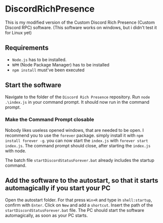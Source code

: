 # DiscordRichPresence

This is my modified version of the Custom Discord Rich Presence (Custom Discord RPC) software. 
(This software works on windows, but i didn't test it for Linux yet)

## Requirements
- `Node.js` has to be installed.
- `NPM` (Node Package Manager) has to be installed
- `npm install` must've been executed

## Start the software

Navigate to the folder of the `Discord Rich Presence` repository.
Run `node .\index.js` in your command prompt.
It should now run in the command prompt.


### Make the Command Prompt closable

Nobody likes useless opened windows, that are needed to be open.
I recommend you to use the `forever` package.
simply install it with `npm install forever -g`.
you can now start the `index.js` with `forever start index.js`.
The command prompt should close, after starting the `index.js` with node.

The batch file `startDiscordStatusForever.bat` already includes the startup command.

## Add the software to the autostart, so that it starts automagically if you start your PC

Open the autostart folder. For that press `Win+R` and type in `shell:startup`, confirm with `Enter`.
Click on `New` and add a `shortcut`. Insert the path of the `startDiscordStatusForever.bat` file.
The PC should start the software automagically, as soon as your PC starts.
